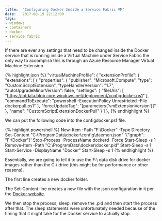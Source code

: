 ```yaml
---
title:  "Configuring Docker Inside a Service Fabric VM"
date:   2017-08-19 22:12:00
tags:
- windows
- containers
- docker
- service fabric
---
```


If there are ever any settings that need to be changed inside the Docker service that is running inside a Virtual Machine under Service Fabric the only way to accomplish this is through an Azure Resource Manager Virtual Machine Extension.
&shy;

{% highlight json %}
        "virtualMachineProfile": {
          "extensionProfile": {
            "extensions": [
              {
                "properties": {
                  "publisher": "Microsoft.Compute",
                  "type": "CustomScriptExtension",
                  "typeHandlerVersion": "1.7",
                  "autoUpgradeMinorVersion": false,
                  "settings": {
                    "fileUris": [ "https://iotdata.blob.core.windows.net/deployment/configdocker.ps1" ],
                    "commandToExecute": "powershell -ExecutionPolicy Unrestricted -File dockerpull.ps1"
                  },
                  "forceUpdateTag": "[parameters('vmExtensionVersion')]"
                },
                "name": "CustomScriptExtensionDockerPull"
              }
            ]
          },
{% endhighlight %}

We can put the following code into the configdocker.ps1 file.

{% highlight powershell %}
New-Item -Path "F:\Docker" -Type Directory
Set-Content "C:\ProgramData\docker\config\daemon.json" '{"graph": "F:\\Docker"}'
Stop-Process -ProcessName dockerd -Force
Start-Sleep -s 1
Remove-Item -Path "C:\ProgramData\docker\docker.pid"
Start-Sleep -s 1
Start-Service -DisplayName "Docker"
Start-Sleep -s 1
{% endhighlight %}

Essentially, we are going to tell it to use the F:\ data disk drive for docker images rather than the C:\ drive (this might be for performance or other reasons). 

The first line creates a new docker folder. 

The Set-Content line creates a new file with the json configuration in it per the [Docker website](https://docs.docker.com/engine/admin/systemd/#runtime-directory-and-storage-driver).

We then stop the process, sleep, remove the .pid and then start the process after that. The sleep statements were unfortunately needed because of the timing that it might take for the Docker service to actually stop.